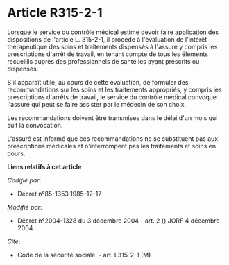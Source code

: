 # Article R315-2-1

Lorsque le service du contrôle médical estime devoir faire application des dispositions de l'article L. 315-2-1, il procède à
l'évaluation de l'intérêt thérapeutique des soins et traitements dispensés à l'assuré y compris les prescriptions d'arrêt de
travail, en tenant compte de tous les éléments recueillis auprès des professionnels de santé les ayant prescrits ou
dispensés.

S'il apparaît utile, au cours de cette évaluation, de formuler des recommandations sur les soins et les traitements
appropriés, y compris les prescriptions d'arrêts de travail, le service du contrôle médical convoque l'assuré qui peut se
faire assister par le médecin de son choix.

Les recommandations doivent être transmises dans le délai d'un mois qui suit la convocation.

L'assuré est informé que ces recommandations ne se substituent pas aux prescriptions médicales et n'interrompent pas les
traitements et soins en cours.

**Liens relatifs à cet article**

_Codifié par_:

  - Décret n°85-1353 1985-12-17

_Modifié par_:

  - Décret n°2004-1328 du 3 décembre 2004 - art. 2 () JORF 4 décembre 2004

_Cite_:

  - Code de la sécurité sociale. - art. L315-2-1 (M)
